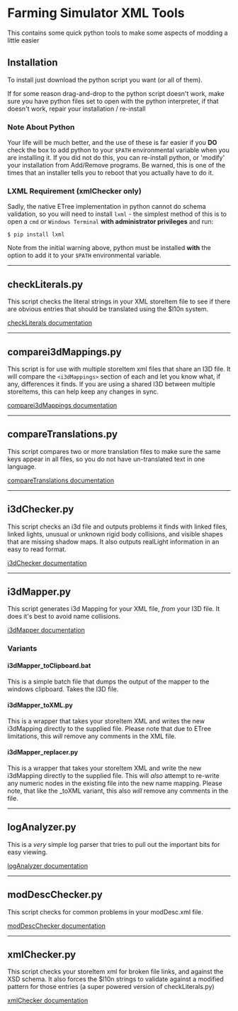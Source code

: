 # Farming Simulator XML Tools

This contains some quick python tools to make some aspects of modding a little easier

## Installation

To install just download the python script you want (or all of them).

If for some reason drag-and-drop to the python script doesn't work, make sure you have python files set to open with the python interpreter, if that doesn't work, repair your installation / re-install

### Note About Python

Your life will be much better, and the use of these is far easier if you __DO__ check the box to add python to your `$PATH` environmental variable when you are installing it.  If you did not do this, you can re-install python, or 'modify' your installation from Add/Remove programs.  Be warned, this is one of the times that an installer tells you to reboot that you actually have to do it.

### LXML Requirement (xmlChecker only)

Sadly, the native ETree implementation in python cannot do schema validation, so you will need to install `lxml` - the simplest method of this is to open a `cmd` or `Windows Terminal` __with administrator privileges__ and run:

```shell
$ pip install lxml
```

Note from the initial warning above, python must be installed __with__ the option to add it to your `$PATH` environmental variable.

---

## checkLiterals.py

This script checks the literal strings in your XML storeItem file to see if there are obvious entries that should be translated using the $l10n system.

[checkLiterals documentation](READMEs/checkLiterals.md)

---

## comparei3dMappings.py

This script is for use with multiple storeItem xml files that share an I3D file.  It will compare the `<i3dMappings>` section of each and let you know what, if any, differences it finds. If you are using a shared I3D between multiple storeItems, this can help keep any changes in sync.

[comparei3dMappings documentation](READMEs/comparei3dMappings.md)

---

## compareTranslations.py

This script compares two or more translation files to make sure the same keys appear in all files, so you do not have un-translated text in one language.

[compareTranslations documentation](READMEs/compareTranslations.md)

---

## i3dChecker.py

This script checks an i3d file and outputs problems it finds with linked files, linked lights, unusual or unknown rigid body collisions, and visible shapes that are missing shadow maps.  It also outputs realLight information in an easy to read format.

[i3dChecker documentation](READMEs/i3dChecker.md)

---

## i3dMapper.py

This script generates i3d Mapping for your XML file, *from* your I3D file.  It does it's best to avoid name collisions.

[i3dMapper documentation](READMEs/i3dMapper.md)

### Variants

#### i3dMapper_toClipboard.bat

This is a simple batch file that dumps the output of the mapper to the windows clipboard.  Takes the I3D file.

#### i3dMapper_toXML.py

This is a wrapper that takes your storeItem XML and writes the new i3dMapping directly to the supplied file.  Please note that due to ETree limitations, this *will* remove any comments in the XML file.

#### i3dMapper_replacer.py

This is a wrapper that takes your storeItem XML and write the new i3dMapping directly to the supplied file.  This will *also* attempt to re-write any numeric nodes in the existing file into the new name mapping.  Please note, that like the _toXML variant, this also *will* remove any comments in the file.

---

## logAnalyzer.py

This is a *very* simple log parser that tries to pull out the important bits for easy viewing.

[logAnalyzer documentation](READMEs/logAnalyzer.md)

---

## modDescChecker.py

This script checks for common problems in your modDesc.xml file.

[modDescChecker documentation](READMEs/modDescChecker.md)

---

## xmlChecker.py

This script checks your storeItem xml for broken file links, and against the XSD schema.  It also forces the $l10n strings to validate against a modified pattern for those entries (a super powered version of checkLiterals.py)

[xmlChecker documentation](READMEs/xmlChecker.md)
